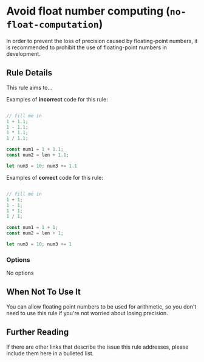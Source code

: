 # Avoid float number computing (`no-float-computation`)

In order to prevent the loss of precision caused by floating-point numbers, it is recommended to prohibit the use of floating-point numbers in development.

## Rule Details

This rule aims to...

Examples of **incorrect** code for this rule:

```js

// fill me in
1 + 1.1;
1 - 1.1;
1 * 1.1;
1 / 1.1;

const num1 = 1 + 1.1;
const num2 = len + 1.1;

let num3 = 10; num3 += 1.1

```

Examples of **correct** code for this rule:

```js

// fill me in
1 + 1;
1 - 1;
1 * 1;
1 / 1;

const num1 = 1 + 1;
const num2 = len + 1;

let num3 = 10; num3 += 1
```

### Options

No options

## When Not To Use It

You can allow floating point numbers to be used for arithmetic, so you don't need to use this rule if you're not worried about losing precision.

## Further Reading

If there are other links that describe the issue this rule addresses, please include them here in a bulleted list.

